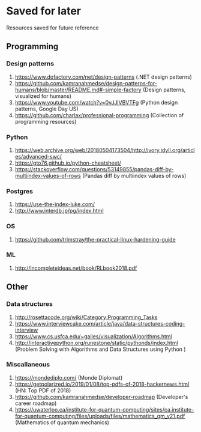 # Saved for later

Resources saved for future reference


## Programming

### Design patterns
1. https://www.dofactory.com/net/design-patterns (.NET design patterns)
2. https://github.com/kamranahmedse/design-patterns-for-humans/blob/master/README.md#-simple-factory (Design patterns, visualized for humans)
3. https://www.youtube.com/watch?v=0vJJlVBVTFg (Python design patterns, Google Day US)
4. https://github.com/charlax/professional-programming (Collection of programming resources)
### Python

1. https://web.archive.org/web/20180504173504/http://ivory.idyll.org/articles/advanced-swc/
2. https://gto76.github.io/python-cheatsheet/
3. https://stackoverflow.com/questions/53149855/pandas-diff-by-multiindex-values-of-rows (Pandas diff by multiindex values of rows)

### Postgres

1. https://use-the-index-luke.com/
2. http://www.interdb.jp/pg/index.html

### OS

1. https://github.com/trimstray/the-practical-linux-hardening-guide

### ML

1. http://incompleteideas.net/book/RLbook2018.pdf

## Other

### Data structures

1. http://rosettacode.org/wiki/Category:Programming_Tasks
2. https://www.interviewcake.com/article/java/data-structures-coding-interview
3. https://www.cs.usfca.edu/~galles/visualization/Algorithms.html
4. http://interactivepython.org/runestone/static/pythonds/index.html (Problem Solving with Algorithms and Data Structures using Python
)

### Miscallaneous
1. https://mondediplo.com/ (Monde Diplomat)
2. https://getpolarized.io/2019/01/08/top-pdfs-of-2018-hackernews.html (HN: Top PDF of 2018)
3. https://github.com/kamranahmedse/developer-roadmap (Developer's career roadmap)
4. https://uwaterloo.ca/institute-for-quantum-computing/sites/ca.institute-for-quantum-computing/files/uploads/files/mathematics_qm_v21.pdf (Mathematics of quantum mechanics)
